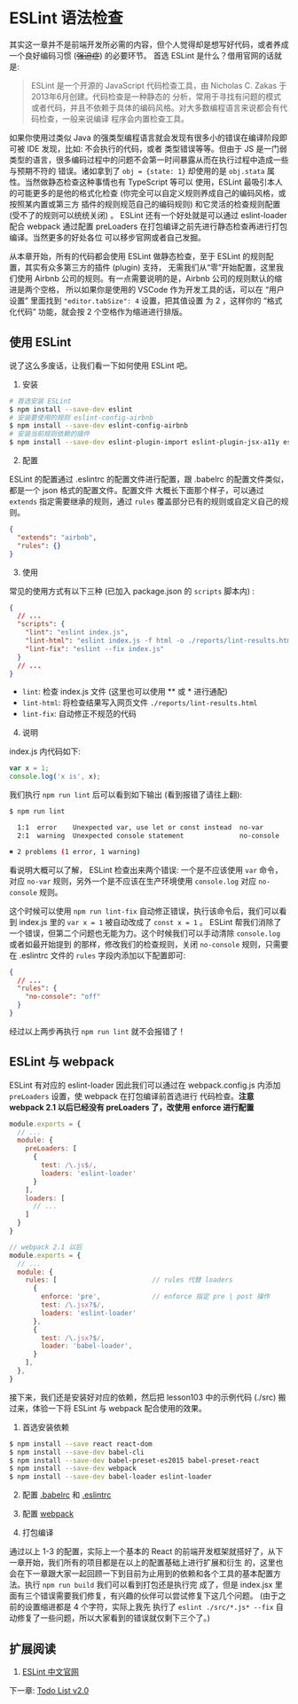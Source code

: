 # ESLint 语法检查

其实这一章并不是前端开发所必需的内容，但个人觉得却是想写好代码，或者养成一个良好编码习惯 (~~强迫症~~) 的必要环节。
首选 ESLint 是什么？借用官网的话就是:

> ESLint 是一个开源的 JavaScript 代码检查工具，由 Nicholas C. Zakas 于2013年6月创建。代码检查是一种静态的
分析，常用于寻找有问题的模式或者代码，并且不依赖于具体的编码风格。对大多数编程语言来说都会有代码检查，一般来说编译
程序会内置检查工具。

如果你使用过类似 Java 的强类型编程语言就会发现有很多小的错误在编译阶段即可被 IDE 发现，比如: 不会执行的代码，或者
类型错误等等。但由于 JS 是一门弱类型的语言，很多编码过程中的问题不会第一时间暴露从而在执行过程中造成一些与预期不符的
错误。诸如拿到了 `obj = {state: 1}` 却使用的是 `obj.stata` 属性。当然做静态检查这种事情也有 TypeScript 等可以
使用，ESLint 最吸引本人的可能更多的是他的格式化检查 (你完全可以自定义规则养成自己的编码风格，或按照某内置或第三方
插件的规则规范自己的编码规则) 和它灵活的检查规则配置 (受不了的规则可以统统关闭) 。 ESLint 还有一个好处就是可以通过 
eslint-loader 配合 webpack 通过配置 preLoaders 在打包编译之前先进行静态检查再进行打包编译。当然更多的好处各位
可以移步官网或者自己发掘。

从本章开始，所有的代码都会使用 ESLint 做静态检查，至于 ESLint 的规则配置，其实有众多第三方的插件 (plugin) 支持，
无需我们从“零”开始配置，这里我们使用 Airbnb 公司的规则。有一点需要说明的是，Airbnb 公司的规则默认的缩进是两个空格，
所以如果你是使用的 VSCode 作为开发工具的话，可以在 “用户设置” 里面找到 `"editor.tabSize": 4` 设置，把其值设置
为 2 ，这样你的 “格式化代码” 功能，就会按 2 个空格作为缩进进行排版。

## 使用 ESLint

说了这么多废话，让我们看一下如何使用 ESLint 吧。

1. 安装

```bash
# 首选安装 ESLint
$ npm install --save-dev eslint
# 安装要使用的规则 eslint-config-airbnb
$ npm install --save-dev eslint-config-airbnb
# 安装当前规则依赖的插件
$ npm install --save-dev eslint-plugin-import eslint-plugin-jsx-a11y eslint-plugin-react
```

2. 配置

ESLint 的配置通过 .eslintrc 的配置文件进行配置，跟 .babelrc 的配置文件类似，都是一个 json 格式的配置文件。配置文件
大概长下面那个样子，可以通过 `extends` 指定需要继承的规则，通过 `rules` 覆盖部分已有的规则或自定义自己的规则。

```json
{
  "extends": "airbnb",
  "rules": {}
}
```

3. 使用

常见的使用方式有以下三种 (已加入 package.json 的 `scripts` 脚本内) :

```json
{
  // ...
  "scripts": {
    "lint": "eslint index.js",
    "lint-html": "eslint index.js -f html -o ./reports/lint-results.html",
    "lint-fix": "eslint --fix index.js"
  }
  // ...
}
```

* `lint`: 检查 index.js 文件 (这里也可以使用 \*\* 或 \* 进行通配)
* `lint-html`: 将检查结果写入网页文件 `./reports/lint-results.html`
* `lint-fix`: 自动修正不规范的代码

4. 说明

index.js 内代码如下:

```javascript
var x = 1;
console.log('x is', x);
```

我们执行 `npm run lint` 后可以看到如下输出 (看到报错了请往上翻):

```bash
$ npm run lint

  1:1  error    Unexpected var, use let or const instead  no-var
  2:1  warning  Unexpected console statement              no-console

✖ 2 problems (1 error, 1 warning)
```

看说明大概可以了解， ESLint 检查出来两个错误: 一个是不应该使用 `var` 命令，对应 `no-var` 规则，另外一个是不应该在生产环境使用 
`console.log` 对应 `no-console` 规则。

这个时候可以使用 `npm run lint-fix` 自动修正错误，执行该命令后，我们可以看到 index.js 里的 `var x = 1` 被自动改成了 
`const x = 1` 。 ESLint 帮我们消除了一个错误，但第二个问题也无能为力。这个时候我们可以手动清除 `console.log` 或者如最开始提到
的那样，修改我们的检查规则，关闭 `no-console` 规则，只需要在 .eslintrc 文件的 `rules` 字段内添加以下配置即可:

```json
{
  // ...
  "rules": {
    "no-console": "off"
  }
}
```

经过以上两步再执行 `npm run lint` 就不会报错了！

## ESLint 与 webpack

ESLint 有对应的 eslint-loader 因此我们可以通过在 webpack.config.js 内添加 `preLoaders` 设置，使 webpack 在打包编译前首选进行 
代码检查。**注意 webpack 2.1 以后已经没有 preLoaders 了，改使用 enforce 进行配置**

```javascript
module.exports = {
  // ...
  module: {
    preLoaders: [
      {
        test: /\.js$/,
        loaders: 'eslint-loader'
      }
    ],
    loaders: [
      // ...
    ]
  }
}

// webpack 2.1 以后
module.exports = {
  // ...
  module: {
    rules: [                        // rules 代替 loaders
      {
        enforce: 'pre',             // enforce 指定 pre | post 操作
        test: /\.jsx?$/,
        loaders: 'eslint-loader'
      },
      {
        test: /\.jsx?$/,
        loader: 'babel-loader',
      }
    ],
  },
}
```

接下来，我们还是安装好对应的依赖，然后把 lesson103 中的示例代码 (./src) 搬过来，体验一下将 ESLint 与 webpack 配合使用的效果。

1. 首选安装依赖

```bash
$ npm install --save react react-dom
$ npm install --save-dev babel-cli
$ npm install --save-dev babel-preset-es2015 babel-preset-react
$ npm install --save-dev webpack
$ npm install --save-dev babel-loader eslint-loader
```

2. 配置 [.babelrc](./.babelrc) 和 [.eslintrc](./.eslintrc)

3. 配置 [webpack](./webpack.config.js)

4. 打包编译

通过以上 1-3 的配置，实际上一个基本的 React 的前端开发框架就搭好了，从下一章开始，我们所有的项目都是在以上的配置基础上进行扩展和衍生
的，这里也会在下一章跟大家一起回顾一下到目前为止用到的依赖和各个工具的基本配置方法。执行 `npm run build` 我们可以看到打包还是执行完
成了，但是 index.jsx 里面有三个错误需要我们修复，有兴趣的伙伴可以尝试修复下这几个问题。 (由于之前的设置缩进都是 4 个字符，实际上我先
执行了 `eslint ./src/*.js* --fix` 自动修复了一些问题，所以大家看到的错误就仅剩下三个了。)

## 扩展阅读

1. [ESLint 中文官网](http://eslint.cn/docs/about/)

下一章: [Todo List v2.0](../lesson105/README.md)
